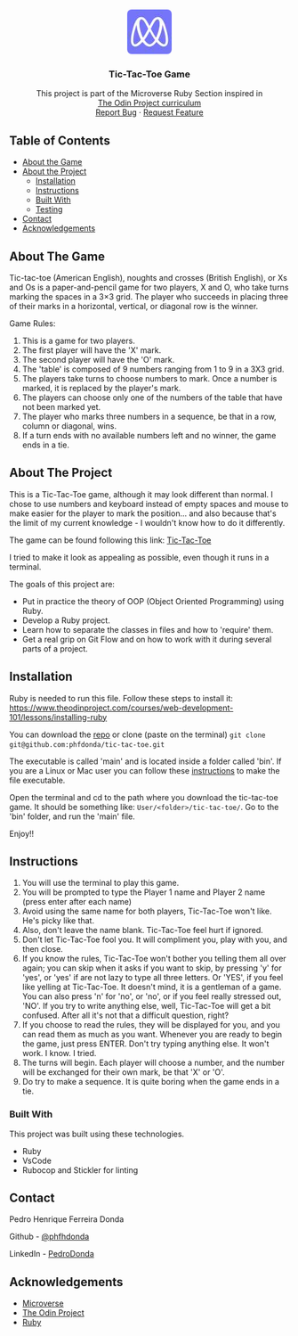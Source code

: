 
<!-- PROJECT LOGO -->
<br />
<p align="center">
  <a href="https://github.com/phfdonda/tic-tac-toe">
    <img src="./microverse-logo.jpg" alt="Logo" width="80" height="80" style="border-radius: 10%">
  </a>

  <h3 align="center">Tic-Tac-Toe Game</h3>

  <p align="center">
    This project is part of the Microverse Ruby Section inspired in
    <br />
    <a href="https://www.theodinproject.com/courses/ruby-programming/lessons/oop">The Odin Project curriculum</a>
    <br />
    <a href="https://github.com/phfdonda/tic-tac-toe/issues">Report Bug</a>
    ·
    <a href="https://github.com/phfdonda/tic-tac-toe/issues">Request Feature</a>
  </p>
</p>

<!-- TABLE OF CONTENTS -->
## Table of Contents

* [About the Game](#about-the-game)
* [About the Project](#about-the-project)
  * [Installation](#installation)
  * [Instructions](#instructions)
  * [Built With](#built-with)
  * [Testing](#testing)
* [Contact](#contact)
* [Acknowledgements](#acknowledgements)

<!-- ABOUT THE GAME -->
## About The Game

Tic-tac-toe (American English), noughts and crosses (British English), or Xs and Os is a paper-and-pencil game for two players, X and O, who take turns marking the spaces in a 3×3 grid. The player who succeeds in placing three of their marks in a horizontal, vertical, or diagonal row is the winner.

Game Rules:

1. This is a game for two players.
2. The first player will have the 'X' mark.
3. The second player will have the 'O' mark.
4. The 'table' is composed of 9 numbers ranging from 1 to 9 in a 3X3 grid.
5. The players take turns to choose numbers to mark. Once a number is marked, it is replaced by the player's mark. 
6. The players can choose only one of the numbers of the table that have not been marked yet.
7. The player who marks three numbers in a sequence, be that in a row, column or diagonal, wins.
8. If a turn ends with no available numbers left and no winner, the game ends in a tie.

<!-- ABOUT THE PROJECT -->
## About The Project

This is a Tic-Tac-Toe game, although it may look different than normal. I chose to use numbers and keyboard instead of empty spaces and mouse to make easier for the player to mark the position... and also because that's the limit of my current knowledge - I wouldn't know how to do it differently.

The game can be found following this link: [Tic-Tac-Toe](https://github.com/phfdonda/tic-tac-toe)

I tried to make it look as appealing as possible, even though it runs in a terminal.

The goals of this project are:

* Put in practice the theory of OOP (Object Oriented Programming) using Ruby.
* Develop a Ruby project.
* Learn how to separate the classes in files and how to 'require' them.
* Get a real grip on Git Flow and on how to work with it during several parts of a project.

## Installation

Ruby is needed to run this file. Follow these steps to install it: 
https://www.theodinproject.com/courses/web-development-101/lessons/installing-ruby

You can download the [repo](https://github.com/phfdonda/tic-tac-toe) or clone (paste on the terminal) ```git clone git@github.com:phfdonda/tic-tac-toe.git```

The executable is called 'main' and is located inside a folder called 'bin'. If you are a Linux or Mac user you can follow these [instructions](https://commandercoriander.net/blog/2013/02/16/making-a-ruby-script-executable/) to make the file executable.

Open the terminal and cd to the path where you download the tic-tac-toe game. It should be something like: ```User/<folder>/tic-tac-toe/```. Go to the 'bin' folder, and run the 'main' file.

Enjoy!! 

## Instructions

1. You will use the terminal to play this game.
2. You will be prompted to type the Player 1 name and Player 2 name (press enter after each name)
3. Avoid using the same name for both players, Tic-Tac-Toe won't like. He's picky like that.
4. Also, don't leave the name blank. Tic-Tac-Toe feel hurt if ignored.
5. Don't let Tic-Tac-Toe fool you. It will compliment you, play with you, and then close.
6. If you know the rules, Tic-Tac-Toe won't bother you telling them all over again; you can skip when it asks if you want to skip, by pressing 'y' for 'yes', or 'yes' if are not lazy to type all three letters. Or 'YES', if you feel like yelling at Tic-Tac-Toe. It doesn't mind, it is a gentleman of a game. You can also press 'n' for 'no', or 'no', or if you feel really stressed out, 'NO'. If you try to write anything else, well, Tic-Tac-Toe will get a bit confused. After all it's not that a difficult question, right?
7. If you choose to read the rules, they will be displayed for you, and you can read them as much as you want. Whenever you are ready to begin the game, just press ENTER. Don't try typing anything else. It won't work. I know. I tried.
8. The turns will begin. Each player will choose a number, and the number will be exchanged for their own mark, be that 'X' or 'O'.
9. Do try to make a sequence. It is quite boring when the game ends in a tie.


### Built With
This project was built using these technologies.
* Ruby 
* VsCode
* Rubocop and Stickler for linting

<!-- CONTACT -->
## Contact

Pedro Henrique Ferreira Donda

Github - [@phfhdonda](https://github.com/phfdonda)

LinkedIn - [PedroDonda](https://www.linkedin.com/in/pedro-donda-808621bb/)


<!-- ACKNOWLEDGEMENTS -->
## Acknowledgements
* [Microverse](https://www.microverse.org/)
* [The Odin Project](https://www.theodinproject.com/)
* [Ruby](https://www.ruby-lang.org/en/)

